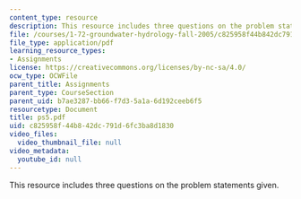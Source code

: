 ```yaml
---
content_type: resource
description: This resource includes three questions on the problem statements given.
file: /courses/1-72-groundwater-hydrology-fall-2005/c825958f44b842dc791d6fc3ba8d1830_ps5.pdf
file_type: application/pdf
learning_resource_types:
- Assignments
license: https://creativecommons.org/licenses/by-nc-sa/4.0/
ocw_type: OCWFile
parent_title: Assignments
parent_type: CourseSection
parent_uid: b7ae3287-bb66-f7d3-5a1a-6d192ceeb6f5
resourcetype: Document
title: ps5.pdf
uid: c825958f-44b8-42dc-791d-6fc3ba8d1830
video_files:
  video_thumbnail_file: null
video_metadata:
  youtube_id: null
---
```

This resource includes three questions on the problem statements given.